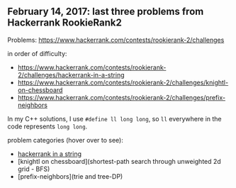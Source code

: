 ## February 14, 2017: last three problems from Hackerrank RookieRank2

Problems: https://www.hackerrank.com/contests/rookierank-2/challenges

in order of difficulty:  
* https://www.hackerrank.com/contests/rookierank-2/challenges/hackerrank-in-a-string
* https://www.hackerrank.com/contests/rookierank-2/challenges/knightl-on-chessboard
* https://www.hackerrank.com/contests/rookierank-2/challenges/prefix-neighbors

In my C++ solutions, I use `#define ll long long`, so `ll` everywhere in the code represents `long long`.

problem categories (hover over to see):

* [hackerrank in a string](greedy/easy)
* [knightl on chessboard](shortest-path search through unweighted 2d grid - BFS)
* [prefix-neighbors](trie and tree-DP)